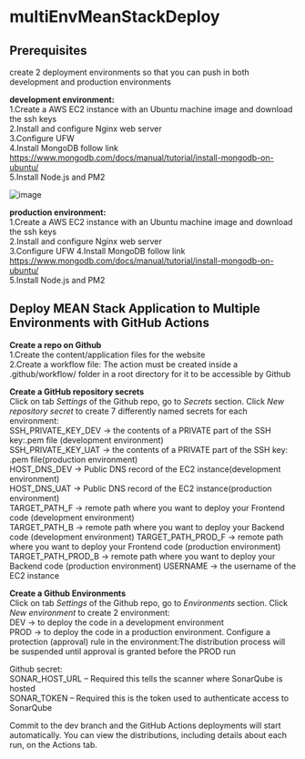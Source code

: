 # multiEnvMeanStackDeploy

## Prerequisites    
create 2 deployment environments so that you can push in both development and production environments   

**development environment:**    
1.Create a AWS EC2 instance with an Ubuntu machine image and download the ssh keys    
2.Install and configure Nginx web server    
3.Configure UFW   
4.Install MongoDB follow link https://www.mongodb.com/docs/manual/tutorial/install-mongodb-on-ubuntu/       
5.Install Node.js and PM2   

![image](https://user-images.githubusercontent.com/57292753/166952834-e8c43522-1777-4e05-86a8-ff509f4260ae.png)       

**production environment:**     
1.Create a AWS EC2 instance with an Ubuntu machine image and download the ssh keys    
2.Install and configure Nginx web server    
3.Configure UFW
4.Install MongoDB follow link https://www.mongodb.com/docs/manual/tutorial/install-mongodb-on-ubuntu/   
5.Install Node.js and PM2        

## Deploy MEAN Stack Application to Multiple Environments with GitHub Actions        

**Create a repo on Github**   
1.Create the content/application files for the website    
2.Create a workflow file: The action must be created inside a .github/workflow/ folder in a root directory for it to be accessible by Github    

**Create a GitHub repository secrets**    
Click on tab *Settings* of the Github repo, go to *Secrets* section. Click *New repository secret* to create 7 differently named secrets for each environment:    
SSH_PRIVATE_KEY_DEV  -> the contents of a PRIVATE part of the SSH key:.pem file (development environment)    
SSH_PRIVATE_KEY_UAT  -> the contents of a PRIVATE part of the SSH key: .pem file(production environment)   
HOST_DNS_DEV  -> Public DNS record of the EC2 instance(development environment)  
HOST_DNS_UAT  -> Public DNS record of the EC2 instance(production environment)  
TARGET_PATH_F -> remote path where you want to deploy your Frontend code (development environment)   
TARGET_PATH_B -> remote path where you want to deploy your Backend code (development environment) 
TARGET_PATH_PROD_F -> remote path where you want to deploy your Frontend code (production environment)
TARGET_PATH_PROD_B -> remote path where you want to deploy your Backend code (production environment)
USERNAME  -> the username of the EC2 instance   

**Create a Github Environments**    
Click on tab *Settings* of the Github repo, go to *Environments* section. Click *New environment* to create 2 environment:    
DEV -> to deploy the code in a development environment    
PROD -> to deploy the code in a production environment. Configure a protection (approval) rule in the environment:The distribution process will be suspended until approval is granted before the PROD run    



Github secret:    
SONAR_HOST_URL – Required this tells the scanner where SonarQube is hosted    
SONAR_TOKEN – Required this is the token used to authenticate access to SonarQube   

Commit to the dev branch and the GitHub Actions deployments will start automatically. You can view the distributions, including details about each run, on the Actions tab.

